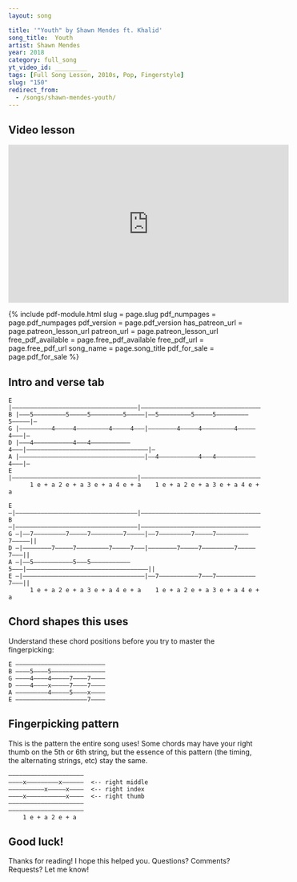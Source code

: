```yaml
---
layout: song

title: '"Youth" by Shawn Mendes ft. Khalid'
song_title:  Youth
artist: Shawn Mendes
year: 2018
category: full_song
yt_video_id: _________
tags: [Full Song Lesson, 2010s, Pop, Fingerstyle]
slug: "150"
redirect_from:
  - /songs/shawn-mendes-youth/
---
```


## Video lesson

<iframe width="560" height="315" src="https://www.youtube.com/embed/TuVt-JxTmPM?showinfo=0" frameborder="0" allowfullscreen></iframe>

{% include pdf-module.html slug = page.slug pdf_numpages = page.pdf_numpages pdf_version = page.pdf_version has_patreon_url = page.patreon_lesson_url patreon_url = page.patreon_lesson_url free_pdf_available = page.free_pdf_available free_pdf_url = page.free_pdf_url song_name = page.song_title pdf_for_sale = page.pdf_for_sale %}


## Intro and verse tab

    E |–––––––––––––––––––––––––––––––––––|––––––––––––––––––––––––––––––––––|–
    B |–––5–––––––––5–––––5–––––––––5–––––|––5–––––––––5–––––5–––––––––5–––––|–
    G |–––––––––4–––––4–––––––––4–––––4–––|––––––––4–––––4–––––––––4–––––4–––|–
    D |–––4–––––––––––4–––4–––––––––––4–––|––––––––––––––––––––––––––––––––––|–
    A |–––––––––––––––––––––––––––––––––––|––4–––––––––––4–––4–––––––––––4–––|–
    E |–––––––––––––––––––––––––––––––––––|––––––––––––––––––––––––––––––––––|–
          1 e + a 2 e + a 3 e + a 4 e + a    1 e + a 2 e + a 3 e + a 4 e + a

    E –|––––––––––––––––––––––––––––––––––|––––––––––––––––––––––––––––––––––||
    B –|––––––––––––––––––––––––––––––––––|––––––––––––––––––––––––––––––––––||
    G –|––7–––––––––7–––––7–––––––––7–––––|––7–––––––––7–––––7–––––––––7–––––||
    D –|––––––––7–––––7–––––––––7–––––7–––|––––––––7–––––7–––––––––7–––––7–––||
    A –|––5–––––––––––5–––5–––––––––––5–––|––––––––––––––––––––––––––––––––––||
    E –|––––––––––––––––––––––––––––––––––|––7–––––––––––7–––7–––––––––––7–––||
          1 e + a 2 e + a 3 e + a 4 e + a    1 e + a 2 e + a 3 e + a 4 e + a

## Chord shapes this uses

Understand these chord positions before you try to master the fingerpicking:

    E –––––––––––––––––––––––––
    B ––––5––––5–––––––––––––––
    G ––––4––––4–––––7––––7––––
    D ––––4––––x–––––7––––7––––
    A –––––––––4–––––5––––x––––
    E ––––––––––––––––––––7––––

## Fingerpicking pattern

This is the pattern the entire song uses! Some chords may have your right thumb on the 5th or 6th string, but the essence of this pattern (the timing, the alternating strings, etc) stay the same.

    –––––––––––––––––––––
    ––––x–––––––––x––––––  <-- right middle
    ––––––––––x–––––x––––  <-- right index
    ––––x–––––––––––x––––  <-- right thumb
    –––––––––––––––––––––
    –––––––––––––––––––––
        1 e + a 2 e + a

## Good luck!

Thanks for reading! I hope this helped you. Questions? Comments? Requests? Let me know!
